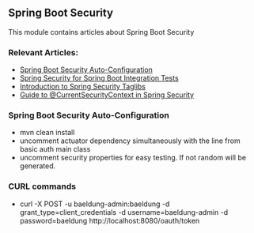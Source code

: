 ## Spring Boot Security

This module contains articles about Spring Boot Security

### Relevant Articles:

- [Spring Boot Security Auto-Configuration](https://www.baeldung.com/spring-boot-security-autoconfiguration)
- [Spring Security for Spring Boot Integration Tests](https://www.baeldung.com/spring-security-integration-tests)
- [Introduction to Spring Security Taglibs](https://www.baeldung.com/spring-security-taglibs)
- [Guide to @CurrentSecurityContext in Spring Security](https://github.com/eugenp/tutorials/tree/master/spring-boot-security)

### Spring Boot Security Auto-Configuration

- mvn clean install 
- uncomment actuator dependency simultaneously with the line from basic auth main class
- uncomment security properties for easy testing. If not random will be generated.

### CURL commands

- curl -X POST -u baeldung-admin:baeldung -d grant_type=client_credentials -d username=baeldung-admin -d password=baeldung http://localhost:8080/oauth/token
